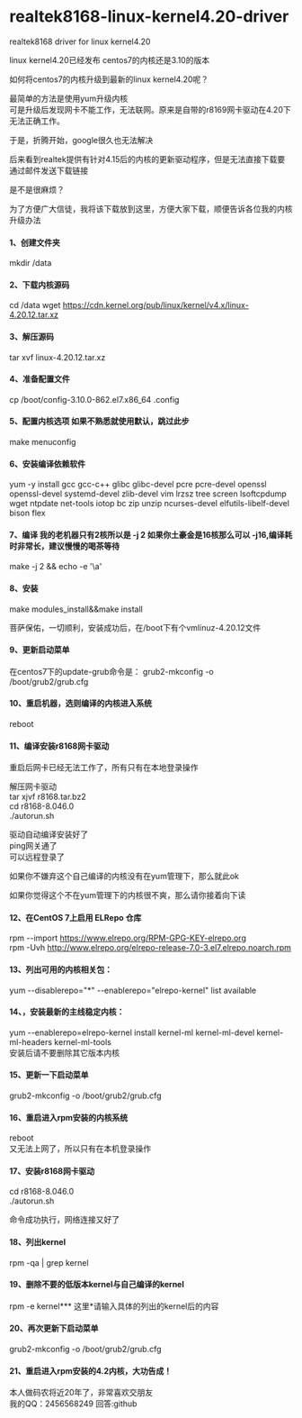 # realtek8168-linux-kernel4.20-driver
realtek8168 driver for linux kernel4.20<br>

linux kernel4.20已经发布 centos7的内核还是3.10的版本<br>

如何将centos7的内核升级到最新的linux kernel4.20呢？<br>

最简单的方法是使用yum升级内核<br>
可是升级后发现网卡不能工作，无法联网。原来是自带的r8169网卡驱动在4.20下无法正确工作。<br>


于是，折腾开始，google很久也无法解决<br>

后来看到realtek提供有针对4.15后的内核的更新驱动程序，但是无法直接下载要通过邮件发送下载链接<br>

是不是很麻烦？<br>

为了方便广大信徒，我将该下载放到这里，方便大家下载，顺便告诉各位我的内核升级办法<br>

#### 1、创建文件夹<br>
mkdir /data

#### 2、下载内核源码<br>
cd /data 
wget https://cdn.kernel.org/pub/linux/kernel/v4.x/linux-4.20.12.tar.xz <br>

#### 3、解压源码<br>

tar xvf linux-4.20.12.tar.xz <br>

#### 4、准备配置文件<br>

cp /boot/config-3.10.0-862.el7.x86_64  .config

#### 5、配置内核选项 如果不熟悉就使用默认，跳过此步<br>

make menuconfig <br>

#### 6、安装编译依赖软件<br>
yum -y install gcc gcc-c++ glibc glibc-devel pcre pcre-devel openssl openssl-devel systemd-devel zlib-devel vim lrzsz tree screen  lsoftcpdump wget ntpdate net-tools iotop bc zip unzip ncurses-devel elfutils-libelf-devel bison flex <br>

#### 7、编译 我的老机器只有2核所以是 -j 2 如果你土豪金是16核那么可以 -j16,编译耗时非常长，建议慢慢的喝茶等待<br>

make -j 2 && echo -e '\a'

#### 8、安装<br>

make modules_install&&make install

菩萨保佑，一切顺利，安装成功后，在/boot下有个vmlinuz-4.20.12文件

#### 9、更新启动菜单<br>

在centos7下的update-grub命令是：
grub2-mkconfig -o /boot/grub2/grub.cfg 

#### 10、重启机器，选则编译的内核进入系统<br>
reboot

#### 11、编译安装r8168网卡驱动<br>

重启后网卡已经无法工作了，所有只有在本地登录操作<br>

解压网卡驱动<br>
tar xjvf r8168.tar.bz2<br>
cd r8168-8.046.0<br>
./autorun.sh<br>

驱动自动编译安装好了<br>
ping网关通了<br>
可以远程登录了<br>

如果你不嫌弃这个自己编译的内核没有在yum管理下，那么就此ok<br>

如果你觉得这个不在yum管理下的内核很不爽，那么请你接着向下读<br>

#### 12、在CentOS 7上启用 ELRepo 仓库<br>
rpm --import https://www.elrepo.org/RPM-GPG-KEY-elrepo.org <br>
rpm -Uvh http://www.elrepo.org/elrepo-release-7.0-3.el7.elrepo.noarch.rpm<br>

#### 13、列出可用的内核相关包：<br>
yum --disablerepo="*" --enablerepo="elrepo-kernel" list available<br>

#### 14、，安装最新的主线稳定内核：<br>
yum --enablerepo=elrepo-kernel install kernel-ml kernel-ml-devel kernel-ml-headers kernel-ml-tools<br>
安装后请不要删除其它版本内核<br>

#### 15、更新一下启动菜单<br>
grub2-mkconfig -o /boot/grub2/grub.cfg<br>

#### 16、重启进入rpm安装的内核系统<br>
reboot<br>
又无法上网了，所以只有在本机登录操作<br>

#### 17、安装r8168网卡驱动<br>
cd r8168-8.046.0<br>
./autorun.sh<br>

命令成功执行，网络连接又好了<br>
#### 18、列出kernel<br>
rpm -qa | grep kernel<br>
#### 19、删除不要的低版本kernel与自己编译的kernel<br>
rpm -e kernel***    这里*请输入具体的列出的kernel后的内容<br>

#### 20、再次更新下启动菜单<br>
grub2-mkconfig -o /boot/grub2/grub.cfg<br>

#### 21、重启进入rpm安装的4.2内核，大功告成！


本人做码农将近20年了，非常喜欢交朋友<br>
我的QQ：2456568249  回答:github





